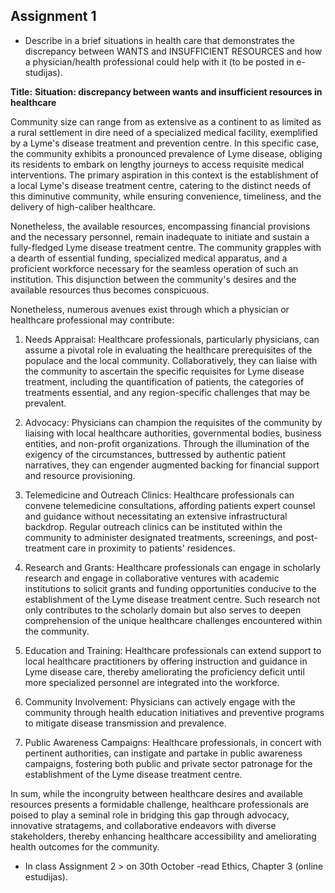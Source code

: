 

<h2>Assignment 1 </h2>

- Describe in a brief situations in health care that demonstrates the discrepancy between WANTS and INSUFFICIENT RESOURCES and how a physician/health professional could help with it (to be posted in e-studijas). 

**Title:**
**Situation: discrepancy between wants and insufficient resources in healthcare**

Community size can range from as extensive as a continent to as limited as a rural settlement in dire need of a specialized medical facility, exemplified by a Lyme's disease treatment and prevention centre. In this specific case, the community exhibits a pronounced prevalence of Lyme disease, obliging its residents to embark on lengthy journeys to access requisite medical interventions. The primary aspiration in this context is the establishment of a local Lyme's disease treatment centre, catering to the distinct needs of this diminutive community, while ensuring convenience, timeliness, and the delivery of high-caliber healthcare.

Nonetheless, the available resources, encompassing financial provisions and the necessary personnel, remain inadequate to initiate and sustain a fully-fledged Lyme disease treatment centre. The community grapples with a dearth of essential funding, specialized medical apparatus, and a proficient workforce necessary for the seamless operation of such an institution. This disjunction between the community's desires and the available resources thus becomes conspicuous.

Nonetheless, numerous avenues exist through which a physician or healthcare professional may contribute:

1. Needs Appraisal: Healthcare professionals, particularly physicians, can assume a pivotal role in evaluating the healthcare prerequisites of the populace and the local community. Collaboratively, they can liaise with the community to ascertain the specific requisites for Lyme disease treatment, including the quantification of patients, the categories of treatments essential, and any region-specific challenges that may be prevalent.

2. Advocacy: Physicians can champion the requisites of the community by liaising with local healthcare authorities, governmental bodies, business entities, and non-profit organizations. Through the illumination of the exigency of the circumstances, buttressed by authentic patient narratives, they can engender augmented backing for financial support and resource provisioning.

3. Telemedicine and Outreach Clinics: Healthcare professionals can convene telemedicine consultations, affording patients expert counsel and guidance without necessitating an extensive infrastructural backdrop. Regular outreach clinics can be instituted within the community to administer designated treatments, screenings, and post-treatment care in proximity to patients' residences.

4. Research and Grants: Healthcare professionals can engage in scholarly research and engage in collaborative ventures with academic institutions to solicit grants and funding opportunities conducive to the establishment of the Lyme disease treatment centre. Such research not only contributes to the scholarly domain but also serves to deepen comprehension of the unique healthcare challenges encountered within the community.

5. Education and Training: Healthcare professionals can extend support to local healthcare practitioners by offering instruction and guidance in Lyme disease care, thereby ameliorating the proficiency deficit until more specialized personnel are integrated into the workforce.

6. Community Involvement: Physicians can actively engage with the community through health education initiatives and preventive programs to mitigate disease transmission and prevalence.

7. Public Awareness Campaigns: Healthcare professionals, in concert with pertinent authorities, can instigate and partake in public awareness campaigns, fostering both public and private sector patronage for the establishment of the Lyme disease treatment centre.

In sum, while the incongruity between healthcare desires and available resources presents a formidable challenge, healthcare professionals are poised to play a seminal role in bridging this gap through advocacy, innovative stratagems, and collaborative endeavors with diverse stakeholders, thereby enhancing healthcare accessibility and ameliorating health outcomes for the community.

- In class Assignment 2 > on 30th October -read Ethics, Chapter 3 (online estudijas).


